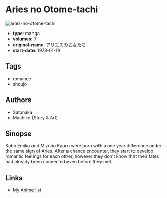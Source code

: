 # Aries no Otome-tachi

![aries-no-otome-tachi](https://cdn.myanimelist.net/images/manga/2/128529.jpg)

-   **type**: manga
-   **volumes**: 7
-   **original-name**: アリエスの乙女たち
-   **start-date**: 1973-01-19

## Tags

-   romance
-   shoujo

## Authors

-   Satonaka
-   Machiko (Story & Art)

## Sinopse

Kubo Emiko and Mizuho Kaoru were born with a one year difference under the same sign of Aries. After a chance encounter, they start to develop romantic feelings for each other, however they don't know that their fates had already been connected even before they met.

## Links

-   [My Anime list](https://myanimelist.net/manga/74083/Aries_no_Otome-tachi)

